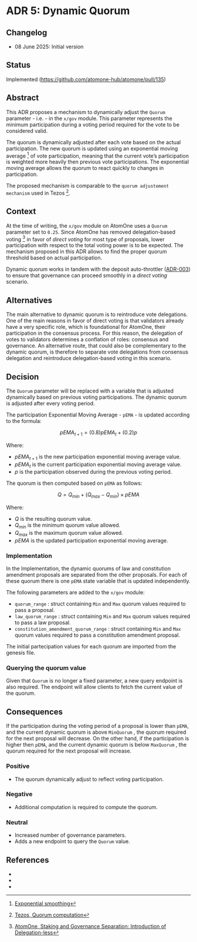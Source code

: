 # ADR 5: Dynamic Quorum

## Changelog

- 08 June 2025: Initial version

## Status

Implemented (https://github.com/atomone-hub/atomone/pull/135)

## Abstract

This ADR proposes a mechanism to dynamically adjust the `Quorum` parameter -
i.e. - in the `x/gov` module. This parameter represents the minimum
participation during a voting period required for the vote to be considered
valid.  

The quorum is dynamically adjusted after each vote based on the actual
participation. The new quorum is updated using an exponential moving average
[^1] of vote participation, meaning that the current vote’s participation is
weighted more heavily then previous vote participations. The exponential moving
average allows the quorum to react quickly to changes in participation.

The proposed mechanism is comparable to the `quorum adjustement mechanism` used
in Tezos [^2].

## Context

At the time of writing, the `x/gov` module on AtomOne uses a `Quorum` parameter
set to `0.25`. Since AtomOne has removed delegation-based voting [^3] in favor
of *direct voting* for most type of proposals, lower participation with
respect to the total voting power is to be expected. The mechanism proposed in
this ADR allows to find the proper quorum threshold based on actual
participation.

Dynamic quorum works in tandem with the deposit auto-throttler
([ADR-003](https://github.com/atomone-hub/atomone/blob/main/docs/architecture/adr-003-governance-proposal-deposit-auto-throttler.md))
to ensure that governance can proceed smoothly in a *direct voting* scenario.

## Alternatives

The main alternative to dynamic quorum is to reintroduce vote delegations. One
of the main reasons in favor of direct voting is that validators already have a
very specific role, which is foundational for AtomOne, their participation in
the consensus process. For this reason, the delegation of votes to validators
determines a conflation of roles: consensus and governance. An alternative
route, that could also be complementary to the dynamic quorum, is therefore to
separate vote delegations from consensus delegation and reintroduce
delegation-based voting in this scenario.

## Decision

The `Quorum` parameter will be replaced with a variable that is adjusted
dynamically based on previous voting participations. The dynamic quorum is
adjusted after every voting period.

The participation Exponential Moving Average - `pEMA` - is updated according to
the formula:

$$
pEMA_{t+1} = (0.8)pEMA_t + (0.2)p
$$

Where:

- $pEMA_{t+1}$  is the new participation exponential moving average value.
- $pEMA_t$ is the current participation exponential moving average value.
- $p$ is the participation observed during the previous voting period.

The quorum is then computed based on `pEMA` as follows:

$$
Q = Q_{min} + (Q_{max} - Q_{min}) \times pEMA
$$

Where:

- $Q$ is the resulting quorum value.
- $Q_{min}$ is the minimum quorum value allowed.
- $Q_{max}$ is the maximum quorum value allowed.
- $pEMA$ is the updated participation exponential moving average.

### Implementation

In the Implementation, the dynamic quorums of law and constitution
amendment proposals are separated from the other proposals. For each
of these quorum there is one `pEMA` state variable that is updated independently.

The following parameters are added to the `x/gov` module:

- `quorum_range` : struct containing `Min` and `Max` quorum values required to pass a proposal.
- `law_quorum_range` : struct containing `Min` and `Max` quorum values required to pass a law proposal.
- `constitution_amendment_quorum_range` : struct containing `Min` and `Max` quorum values required to pass a constitution amendment proposal.

The initial partecipation values for each quorum are imported from the genesis file.

### Querying the quorum value

Given that `Quorum` is no longer a fixed parameter, a new query endpoint is
also required. The endpoint will allow clients to fetch the current value of
the quorum.

## Consequences

If the participation during the voting period of a proposal is lower than
`pEMA`, and the current dynamic quorum is above `MinQuorum` , the quorum
required for the next proposal will decrease. On the other hand, if the
participation is higher then `pEMA`, and the current dynamic quorum is below
`MaxQuorum` , the quorum required for the next proposal will increase.

### Positive

- The quorum dynamically adjust to reflect voting participation.

### Negative

- Additional computation is required to compute the quorum.

### Neutral

- Increased number of governance parameters.
- Adds a new endpoint to query the `Quorum` value.

## References

- [^1]: [Exponential smoothing](https://en.wikipedia.org/wiki/Exponential_smoothing)
- [^2]: [Tezos, Quorum computation](https://opentezos.com/tezos-basics/governance-on-chain/#quorum-computation)
- [^3]: [AtomOne, Staking and Governance Separation: Introduction of Delegation-less](https://github.com/atomone-hub/genesis/blob/main/GOVERNANCE.md#3-staking-and-governance-separation-introduction-of-delegation-less)
